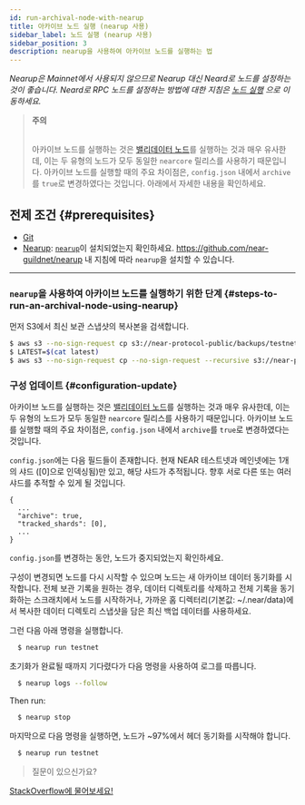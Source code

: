 ```yaml
---
id: run-archival-node-with-nearup
title: 아카이브 노드 실행 (nearup 사용)
sidebar_label: 노드 실행 (nearup 사용)
sidebar_position: 3
description: nearup을 사용하여 아카이브 노드를 실행하는 법
---
```


_Nearup은 Mainnet에서 사용되지 않으므로 Nearup 대신 Neard로 노드를 설정하는 것이 좋습니다. Neard로 RPC 노드를 설정하는 방법에 대한 지침은 [노드 실행](/archival/run-archival-node-without-nearup) 으로 이동하세요._

<blockquote class="info">
<strong>주의</strong><br /><br />

아카이브 노드를 실행하는 것은 [밸리데이터 노드](/validator/running-a-node)를 실행하는 것과 매우 유사한데, 이는 두 유형의 노드가 모두 동일한 `nearcore` 릴리스를 사용하기 때문입니다. 아카이브 노드를 실행할 때의 주요 차이점은, `config.json` 내에서 `archive`를 `true`로 변경하였다는 것입니다. 아래에서 자세한 내용을 확인하세요.

</blockquote>


## 전제 조건 {#prerequisites}

- [Git](https://git-scm.com/)
- [Nearup](https://github.com/near-guildnet/nearup): [`nearup`](https://github.com/near-guildnet/nearup)이 설치되었는지 확인하세요. https://github.com/near-guildnet/nearup 내 지침에 따라 `nearup`을 설치할 수 있습니다.


---

### `nearup`을 사용하여 아카이브 노드를 실행하기 위한 단계  {#steps-to-run-an-archival-node-using-nearup}

먼저 S3에서 최신 보관 스냅샷의 복사본을 검색합니다.
```bash
$ aws s3 --no-sign-request cp s3://near-protocol-public/backups/testnet/archive/latest .
$ LATEST=$(cat latest)
$ aws s3 --no-sign-request cp --no-sign-request --recursive s3://near-protocol-public/backups/testnet/archive/$LATEST ~/.near/data
```


### 구성 업데이트 {#configuration-update}

아카이브 노드를 실행하는 것은 [밸리데이터 노드](/validator/running-a-node)를 실행하는 것과 매우 유사한데, 이는 두 유형의 노드가 모두 동일한 `nearcore` 릴리스를 사용하기 때문입니다. 아카이브 노드를 실행할 때의 주요 차이점은, `config.json` 내에서 `archive`를 `true`로 변경하였다는 것입니다.

`config.json`에는 다음 필드들이 존재합니다. 현재 NEAR 테스트넷과 메인넷에는 1개의 샤드 ([0]으로 인덱싱됨)만 있고, 해당 샤드가 추적됩니다. 향후 서로 다른 또는 여러 샤드를 추적할 수 있게 될 것입니다.

```
{
  ...
  "archive": true,
  "tracked_shards": [0],
  ...
}
```

`config.json`를 변경하는 동안, 노드가 중지되었는지 확인하세요.

구성이 변경되면 노드를 다시 시작할 수 있으며 노드는 새 아카이브 데이터 동기화를 시작합니다. 전체 보관 기록을 원하는 경우, 데이터 디렉토리를 삭제하고 전체 기록을 동기화하는 스크래치에서 노드를 시작하거나, 가까운 홈 디렉터리(기본값: ~/.near/data)에서 복사한 데이터 디렉토리 스냅샷을 담은 최신 백업 데이터를 사용하세요.


그런 다음 아래 명령을 실행합니다.
```bash
  $ nearup run testnet
```
초기화가 완료될 때까지 기다렸다가 다음 명령을 사용하여 로그를 따릅니다.

```bash
  $ nearup logs --follow
```
Then run:
```bash
  $ nearup stop
```
마지막으로 다음 명령을 실행하면, 노드가 ~97%에서 헤더 동기화를 시작해야 합니다.

```bash
  $ nearup run testnet
```

>질문이 있으신가요?
<a href="https://stackoverflow.com/questions/tagged/nearprotocol">
  <h8>StackOverflow에 물어보세요!</h8></a>
